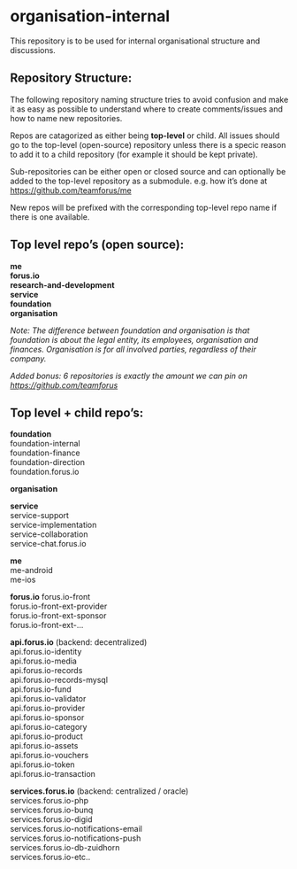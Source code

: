 # organisation-internal
This repository is to be used for internal organisational structure and discussions.


## Repository Structure:

The following repository naming structure tries to avoid confusion and make it as easy as possible to understand where to create comments/issues and how to name new repositories.

Repos are catagorized as either being **top-level** or child. All issues should go to the top-level (open-source) repository unless there is a specic reason to add it to a child repository (for example it should be kept private).

Sub-repositories can be either open or closed source and can optionally be added to the top-level repository as a submodule. e.g. how it’s done at https://github.com/teamforus/me

New repos will be prefixed with the corresponding top-level repo name if there is one available.

## Top level repo’s (open source):
**me**  
**forus.io**  
**research-and-development**  
**service**  
**foundation**  
**organisation**  

_Note: The difference between foundation and organisation is that foundation is about the legal entity, its employees, organisation and finances. Organisation is for all involved parties, regardless of their company._

_Added bonus: 6 repositories is exactly the amount we can pin on https://github.com/teamforus_

## Top level + child repo’s:

**foundation**  
foundation-internal  
foundation-finance  
foundation-direction  
foundation.forus.io  

**organisation**  

**service**  
service-support  
service-implementation  
service-collaboration  
service-chat.forus.io  

**me**  
me-android  
me-ios  

**forus.io**
forus.io-front  
forus.io-front-ext-provider  
forus.io-front-ext-sponsor  
forus.io-front-ext-...  

**api.forus.io** (backend: decentralized)  
api.forus.io-identity  
api.forus.io-media  
api.forus.io-records  
api.forus.io-records-mysql  
api.forus.io-fund  
api.forus.io-validator  
api.forus.io-provider  
api.forus.io-sponsor  
api.forus.io-category  
api.forus.io-product  
api.forus.io-assets  
api.forus.io-vouchers  
api.forus.io-token  
api.forus.io-transaction  

**services.forus.io** (backend: centralized / oracle)  
services.forus.io-php  
services.forus.io-bunq  
services.forus.io-digid  
services.forus.io-notifications-email  
services.forus.io-notifications-push  
services.forus.io-db-zuidhorn  
services.forus.io-etc..  